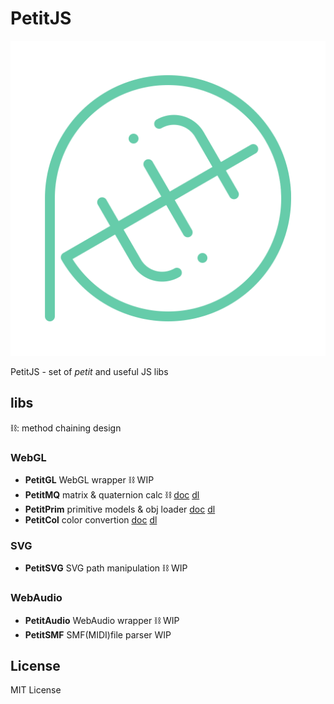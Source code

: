 # PetitJS
![icon](img/icon.svg)

PetitJS - set of *petit* and useful JS libs

## libs
⛓: method chaining design
### WebGL
- **PetitGL** WebGL wrapper ⛓ WIP
- **PetitMQ** matrix & quaternion calc ⛓ [doc](docs/mq.md) [dl](mq.mjs)
- **PetitPrim** primitive models & obj loader [doc](docs/prim.md) [dl](prim.mjs)
- **PetitCol** color convertion [doc](docs/col.md) [dl](col.mjs)

### SVG
- **PetitSVG** SVG path manipulation ⛓ WIP

### WebAudio
- **PetitAudio** WebAudio wrapper ⛓ WIP
- **PetitSMF** SMF(MIDI)file parser WIP

## License
MIT License